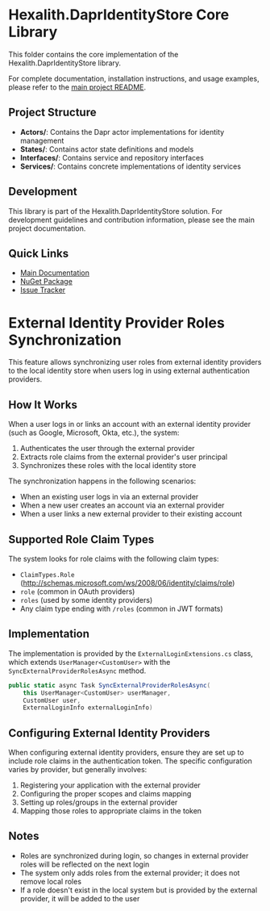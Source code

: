 # Hexalith.DaprIdentityStore Core Library

This folder contains the core implementation of the Hexalith.DaprIdentityStore library.

For complete documentation, installation instructions, and usage examples, please refer to the [main project README](../../README.md).

## Project Structure

- **Actors/**: Contains the Dapr actor implementations for identity management
- **States/**: Contains actor state definitions and models
- **Interfaces/**: Contains service and repository interfaces
- **Services/**: Contains concrete implementations of identity services

## Development

This library is part of the Hexalith.DaprIdentityStore solution. For development guidelines and contribution information, please see the main project documentation.

## Quick Links

- [Main Documentation](../../README.md)
- [NuGet Package](https://www.nuget.org/packages/Hexalith.DaprIdentityStore.Server)
- [Issue Tracker](https://github.com/Hexalith/Hexalith.DaprIdentityStore/issues)

# External Identity Provider Roles Synchronization

This feature allows synchronizing user roles from external identity providers to the local identity store when users log in using external authentication providers.

## How It Works

When a user logs in or links an account with an external identity provider (such as Google, Microsoft, Okta, etc.), the system:

1. Authenticates the user through the external provider
2. Extracts role claims from the external provider's user principal
3. Synchronizes these roles with the local identity store

The synchronization happens in the following scenarios:
- When an existing user logs in via an external provider
- When a new user creates an account via an external provider
- When a user links a new external provider to their existing account

## Supported Role Claim Types

The system looks for role claims with the following claim types:
- `ClaimTypes.Role` (http://schemas.microsoft.com/ws/2008/06/identity/claims/role)
- `role` (common in OAuth providers)
- `roles` (used by some identity providers)
- Any claim type ending with `/roles` (common in JWT formats)

## Implementation

The implementation is provided by the `ExternalLoginExtensions.cs` class, which extends `UserManager<CustomUser>` with the `SyncExternalProviderRolesAsync` method.

```csharp
public static async Task SyncExternalProviderRolesAsync(
    this UserManager<CustomUser> userManager,
    CustomUser user,
    ExternalLoginInfo externalLoginInfo)
```

## Configuring External Identity Providers

When configuring external identity providers, ensure they are set up to include role claims in the authentication token. The specific configuration varies by provider, but generally involves:

1. Registering your application with the external provider
2. Configuring the proper scopes and claims mapping
3. Setting up roles/groups in the external provider
4. Mapping those roles to appropriate claims in the token

## Notes

- Roles are synchronized during login, so changes in external provider roles will be reflected on the next login
- The system only adds roles from the external provider; it does not remove local roles
- If a role doesn't exist in the local system but is provided by the external provider, it will be added to the user
